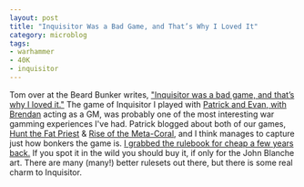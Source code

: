 ```yaml
---
layout: post
title: "Inquisitor Was a Bad Game, and That’s Why I Loved It"
category: microblog
tags:
- warhammer
- 40K
- inquisitor
---
```


Tom over at the Beard Bunker writes, ["Inquisitor was a bad game, and that’s why I loved it."][1] The game of Inquisitor I played with [Patrick and Evan, with Brendan][2] acting as a GM, was probably one of the most interesting war gamming experiences I've had. Patrick blogged about both of our games, [Hunt the Fat Priest][3] & [Rise of the Meta-Coral][4], and I think manages to capture just how bonkers the game is. [I grabbed the rulebook for cheap a few years back.][5] If you spot it in the wild you should buy it, if only for the John Blanche art. There are many (many!) better rulesets out there, but there is some real charm to Inquisitor. 

[1]: https://www.thebeardbunker.com/2023/06/inquisitor-was-bad-game-and-thats-why-i.html
[2]: https://twitter.com/SaveVsTPK/status/1159297003479797760?s=20
[3]: http://falsemachine.blogspot.com/2019/08/we-played-inquisitor-game-one-hunt-fat.html
[4]: http://falsemachine.blogspot.com/2019/08/we-played-inquisitor-game-two-rise-of.html
[5]: https://twitter.com/SaveVsTPK/status/1144029202494005248
